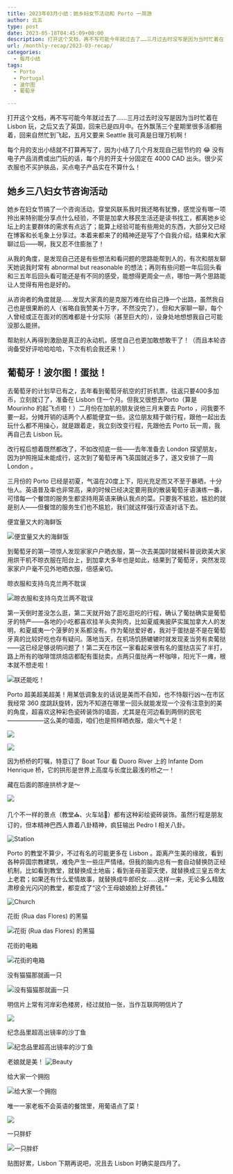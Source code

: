 ```yaml
---
title: 2023年03月小结：她乡妇女节活动和 Porto 一周游
author: 云五
type: post
date: 2023-05-18T04:45:09+00:00
description: 打开这个文档，再不写可能今年就过去了……三月过去时没写是因为当时忙着在 Lisbon 玩，之后又去了英国，回来已是四月中。在外飘荡三个星期里很多活都拖着，回来自然忙到飞起，五月又要来 Seattle 我可真是日理万机啊！
url: /monthly-recap/2023-03-recap/
categories:
  - 每月小结
tags:
  - Porto
  - Portugal
  - 波尔图
  - 葡萄牙

---
```

打开这个文档，再不写可能今年就过去了……三月过去时没写是因为当时忙着在 Lisbon 玩，之后又去了英国，回来已是四月中。在外飘荡三个星期里很多活都拖着，回来自然忙到飞起，五月又要来 Seattle 我可真是日理万机啊！

每个月的支出小结就不打算再写了，因为小结了几个月发现自己挺节约的 😂 没有电子产品消费或出门玩的话，每个月的开支十分固定在 4000 CAD 出头。很少买衣服也不买护肤品，买点电子产品实在不算什么！

## 她乡三八妇女节咨询活动

她乡在妇女节搞了一个咨询活动，穿堂风联系我时我还略有犹豫，感觉没有哪一项拎出来特别能分享点什么经验，不管是加拿大移民生活还是读书找工，都离她乡论坛上的主要群体的需求有点远了；能算上经验可能有些用处的东西，大部分又已经在博客和长毛象上分享过。本着来都来了的精神还是写了个自我介绍，结果和大家聊过后——啊，我又忍不住膨胀了！

从我的角度，是发现自己还是有些想法和看问题的思路能帮到人的，有次和朋友聊天她说我时常有 abnormal but reasonable 的想法；再则有些问题一年后回头看和三五年后回头看可能还是有不同的感受，能想得更周全一点，哪怕一两个思路能让人觉得有用也是好的。

从咨询者的角度就是……发现大家真的是克服万难在给自己挣一个出路，虽然我自己也是很果断的人（省略自我赞美十万字，不然没完了），但和大家聊一聊，每个人曾经或正在面对的困难都是十分实际（甚至巨大的），设身处地想想我自己可能没那么能拼。

帮助别人再得到激励是真正的永动机，感觉自己也更加敢想敢干了！（而且本轮咨询备受好评哈哈哈哈，下次有机会我还来！）

## 葡萄牙！波尔图！蛋挞！

去葡萄牙的计划早已有之，去年看到葡萄牙航空的打折机票，往返只要400多加币，立刻就订了，准备在 Lisbon 住一个月。但我又很想去Porto（算是 Mourinho 的起飞点啦！）二月份在加航的朋友说他三月末要去 Porto ，问我要不要一起，分摊开销的话两个人都能便宜一些。这位朋友精于做行程，跟他一起出去玩什么都不用操心，就是跟着走，我立刻改变行程，先跟他去 Porto 玩一周，我再自己去 Lisbon 玩。

改行程后想着既然都改了，不如改彻底一些——去年准备去 London 探望朋友，因为护照拖延未能成行，这次到了葡萄牙再飞英国就近多了，遂又安排了一周 London 。

三月份的 Porto 已经是初夏，气温在20度上下，阳光充足而又不至于暴晒，十分怡人。英语普及率也非常高，来的时候已经决定要用我的散装葡萄牙语演练一番，可惜每一个餐馆的服务生都坚持用英语来确认我点的菜。只要我不尴尬，尴尬的就是别人——但餐馆的服务生们也不尴尬，我们就这样强行双语对话下去。

便宜量又大的海鲜饭

![便宜量又大的海鲜饭](https://media.go5.dev/go5media/media_attachments/files/110/107/178/090/096/778/original/b496cda48e09c57e.jpeg)

到葡萄牙的第一项惊人发现家家户户晒衣服，第一次去美国时就被科普说欧美大家用烘干机不晾衣服在阳台上，到加拿大多年也是如此，结果到了葡萄牙，突然发现家家户户毫不见外地晒衣服，倍感亲切。

晾衣服和支持乌克兰两不耽误

![晾衣服和支持乌克兰两不耽误](https://media.go5.dev/go5media/media_attachments/files/110/097/123/430/283/571/original/23f8b07ae735fe9e.jpeg)

第一天倒时差没怎么逛，第二天就开始了逛吃逛吃的行程，确认了葡挞确实是葡萄牙的特产——各地的小吃都喜欢挂羊头卖狗肉，比如夏威夷披萨实属加拿大人的发明，和夏威夷一个菠萝的关系都没有。作为葡挞爱好者，我对于蛋挞是不是在葡萄牙真的比较好吃也存有疑问。落地当天，在机场饥肠辘辘时就发现麦当劳有卖葡挞——这已经足够说明问题了！第二天在市区一家看起来很有名的蛋挞店买了半打，路上所有的咖啡馆烘焙店都配有蛋挞卖，点两只蛋挞再一杯咖啡，阳光下一瘫，根本就不想走啦！

![朕还能吃！](https://media.go5.dev/go5media/media_attachments/files/110/095/329/522/133/829/original/22bc9f3f3e90912c.jpeg)

Porto 超美超美超美！用某低调象友的话说是美而不自知，也不恃靓行凶～在市区我经常 360 度跳跃旋转，因为不知道在哪里一回头就能发现一个没有注意到的美的角度，超喜欢这种彩色瓷砖装饰的墙面，尤其是在河边看到两侧的民宅——————这么美的墙面，咱们也是照样晒衣服，烟火气十足！

![](https://media.go5.dev/go5media/media_attachments/files/110/101/529/476/292/516/original/0676bb16a391e3d5.jpeg)

![](https://media.go5.dev/go5media/media_attachments/files/110/101/529/647/713/261/original/678c86d2a7ed732c.jpeg)

因为桥桥的叮嘱，特意订了 Boat Tour 看 Duoro River 上的 Infante Dom Henrique 桥，它的拱形是世界上高度与长度比最浅的桥之一！

藏在后面的那座拱桥才是～

![](https://media.go5.dev/go5media/media_attachments/files/110/101/535/093/984/888/original/dc7889f38c227449.jpeg)

几个不一样的景点（教堂⛪️、火车站🚉）都有这种彩绘瓷砖装饰。虽然行程是朋友订的，但本精神巴西人靠着八卦精神，疯狂输出 Pedro I 相关八卦。

![Station](https://media.go5.dev/go5media/media_attachments/files/110/100/402/145/307/192/original/77b605618cb56c29.jpeg)

Porto 的教堂不算少，不过有名的可能更多在 Lisbon 。距离产生美的缘故，看到各种异国宗教建筑，难免产生一些庄严情绪。但我的脑内总有一套自动替换防正经机制，比如看到教堂，就替换成土地庙；看到圣母圣婴天使，就替换成三皇五帝太上老君；如果还有什么爱情故事，就替换成牛郎织女……这样一来，无论多么精致肃穆金光闪闪的教堂，都变成了“这个王母娘娘脸上好费钱。”

![Church](https://media.go5.dev/go5media/media_attachments/files/110/100/402/305/316/362/original/c825a8f5a98931cc.jpeg)

花街 (Rua das Flores) 的黑猫
  
![花街 (Rua das Flores) 的黑猫](https://media.go5.dev/go5media/media_attachments/files/110/100/666/761/298/770/original/2da36e95f58b6924.jpeg)

花街的电箱

![花街的电箱](https://media.go5.dev/go5media/media_attachments/files/110/101/090/103/591/624/original/06d0346fb8b5431e.jpeg)

没有猫猫那就画一只

![没有猫猫那就画一只](https://media.go5.dev/go5media/media_attachments/files/110/106/403/979/105/634/original/027a9210078a4d21.jpeg)

明信片上常有河岸彩色楼房，经过就拍一张，当作互联网明信片了

![](https://media.go5.dev/go5media/media_attachments/files/110/107/177/871/686/555/original/893d828fe5a76892.jpeg)

纪念品里超高出镜率的沙丁鱼

![纪念品里超高出镜率的沙丁鱼](https://media.go5.dev/go5media/media_attachments/files/110/107/177/840/933/520/original/074b38e857ad3e14.jpeg)

老娘就是美！
![Beauty](https://media.go5.dev/go5media/media_attachments/files/110/113/163/829/260/528/original/b072cde3f914efdc.jpeg)


给大家一个拥抱

![给大家一个拥抱](https://media.go5.dev/go5media/media_attachments/files/110/113/163/867/055/995/original/50d0fc3cba468c4c.jpeg)

唯一一家老板不会英语的餐馆里，用葡语点了菜！

![](https://media.go5.dev/go5media/media_attachments/files/110/119/612/078/366/739/original/0490509be086f8b0.jpeg)

一只胖虾

![一只胖虾](https://media.go5.dev/go5media/media_attachments/files/110/122/348/592/762/890/small/ba809025005fe355.jpeg)

贴图好累，Lisbon 下期再说吧，况且去 Lisbon 时确实是四月了。

